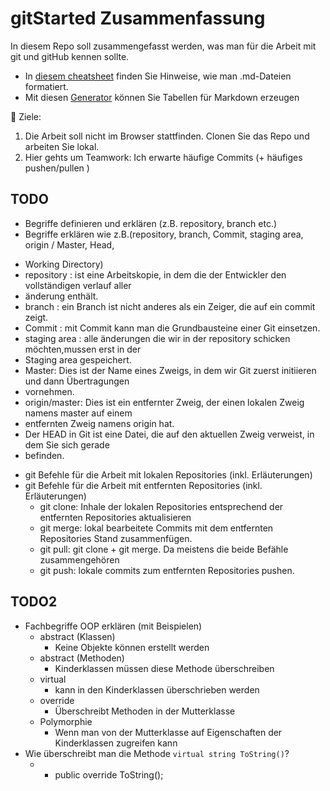 # gitStarted Zusammenfassung
In diesem Repo soll zusammengefasst werden, was man für die Arbeit mit git und gitHub kennen sollte.
- In [diesem cheatsheet](https://github.com/adam-p/markdown-here/wiki/Markdown-Cheatsheet) finden Sie Hinweise, wie man .md-Dateien formatiert.
- Mit diesen [Generator](https://www.tablesgenerator.com/markdown_tables) können Sie Tabellen für Markdown erzeugen

:dart: Ziele:
1. Die Arbeit soll nicht im Browser stattfinden. Clonen Sie das Repo und arbeiten Sie lokal.
1. Hier gehts um Teamwork: Ich erwarte häufige Commits (+ häufiges pushen/pullen )

## TODO
- Begriffe definieren und erklären (z.B. repository, branch etc.)
- Begriffe erklären wie z.B.(repository, branch, Commit, staging area, origin / Master, Head, 
+ Working Directory)
+ repository : ist eine Arbeitskopie, in dem die der Entwickler den vollständigen verlauf aller
+ änderung enthält.
+ branch : ein Branch ist nicht anderes als ein Zeiger, die auf ein commit zeigt.
+ Commit : mit Commit kann man die Grundbausteine einer Git einsetzen.
+ staging area : alle änderungen die wir in der repository schicken möchten,mussen erst in der
+ Staging area gespeichert.
+ Master: Dies ist der Name eines Zweigs, in dem wir Git zuerst initiieren und dann Übertragungen
+ vornehmen.
+ origin/master: Dies ist ein entfernter Zweig, der einen lokalen Zweig namens master auf einem
+ entfernten Zweig namens origin hat.
+ Der HEAD in Git ist eine Datei, die auf den aktuellen Zweig verweist, in dem Sie sich gerade
+ befinden.
- git Befehle für die Arbeit mit lokalen Repositories (inkl. Erläuterungen)
- git Befehle für die Arbeit mit entfernten Repositories (inkl. Erläuterungen)
  + git clone: Inhale der lokalen Repositories entsprechend der entfernten Repositories aktualisieren
  + git merge: lokal bearbeitete Commits mit dem entfernten Repositories Stand zusammenfügen.
  + git pull: git clone + git merge. Da meistens die beide Befähle zusammengehören
  + git push: lokale commits zum entfernten Repositories pushen.


## TODO2
- Fachbegriffe OOP erklären (mit Beispielen)
  - abstract (Klassen)
	+ Keine Objekte können erstellt werden
  - abstract (Methoden)
	+ Kinderklassen müssen diese Methode überschreiben
  - virtual
	+ kann in den Kinderklassen überschrieben werden
  - override
	+ Überschreibt Methoden in der Mutterklasse
  - Polymorphie
	+ Wenn man von der Mutterklasse auf Eigenschaften der Kinderklassen zugreifen kann
- Wie überschreibt man die Methode `virtual string ToString()`?
  -	+ public override ToString();

